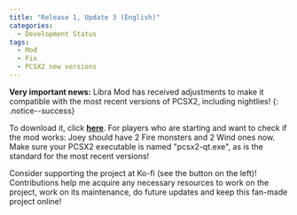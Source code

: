 ```yaml
---
title: "Release 1, Update 3 (English)"
categories:
  - Development Status
tags:
  - Mod
  - Fix
  - PCSX2 new versions
---
```


**Very important news:** Libra Mod has received adjustments to make it compatible with the most recent versions of PCSX2, including nightlies!
{: .notice--success}

To download it, click <a href="../../assets/Releases/Libra Mod - v0.8.4.zip">**here**</a>. For players who are starting and want to check if the mod works: Joey should have 2 Fire monsters and 2 Wind ones now. Make sure your PCSX2 executable is named "pcsx2-qt.exe", as is the standard for the most recent versions!

Consider supporting the project at Ko-fi (see the button on the left)! Contributions help me acquire any necessary resources to work on the project, work on its maintenance, do future updates and keep this fan-made project online!

<script type='text/javascript' src='https://storage.ko-fi.com/cdn/widget/Widget_2.js'></script><script type='text/javascript'>kofiwidget2.init('Support Me on Ko-fi', '#000000', 'J3J146LLW');kofiwidget2.draw();</sc
